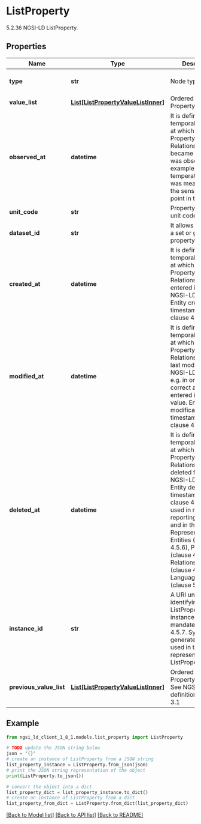 # ListProperty

5.2.36 NGSI-LD ListProperty. 

## Properties

Name | Type | Description | Notes
------------ | ------------- | ------------- | -------------
**type** | **str** | Node type.  | [optional] [default to 'ListProperty']
**value_list** | [**List[ListPropertyValueListInner]**](ListPropertyValueListInner.md) | Ordered array of Property Values.  | [optional] 
**observed_at** | **datetime** | It is defined as the temporal Property at which a certain Property or Relationship became valid or was observed. For example, a temperature Value was measured by the sensor at this point in time.  | [optional] 
**unit_code** | **str** | Property Value&#39;s unit code.  | [optional] 
**dataset_id** | **str** | It allows identifying a set or group of property list values.  | [optional] 
**created_at** | **datetime** | It is defined as the temporal Property at which the Entity, Property or Relationship was entered into an NGSI-LD system.  Entity creation timestamp. See clause 4.8.  | [optional] 
**modified_at** | **datetime** | It is defined as the temporal Property at which the Entity, Property or Relationship was last modified in an NGSI-LD system, e.g. in order to correct a previously entered incorrect value.  Entity last modification timestamp. See clause 4.8.  | [optional] 
**deleted_at** | **datetime** | It is defined as the temporal Property at which the Entity, Property or Relationship was deleted from an NGSI-LD system.  Entity deletion timestamp. See clause 4.8. It is only used in notifications reporting deletions and in the Temporal Representation of Entities (clause 4.5.6), Properties (clause 4.5.7), Relationships (clause 4.5.8) and LanguageProperties (clause 5.2.32).  | [optional] 
**instance_id** | **str** | A URI uniquely identifying a ListProperty instance as  mandated by clause 4.5.7. System generated. Only used in temporal representation of ListProperties.  | [optional] [readonly] 
**previous_value_list** | [**List[ListPropertyValueListInner]**](ListPropertyValueListInner.md) | Ordered array of Property Values. See NGSI-LD Value definition in clause 3.1  | [optional] [readonly] 

## Example

```python
from ngsi_ld_client_1_8_1.models.list_property import ListProperty

# TODO update the JSON string below
json = "{}"
# create an instance of ListProperty from a JSON string
list_property_instance = ListProperty.from_json(json)
# print the JSON string representation of the object
print(ListProperty.to_json())

# convert the object into a dict
list_property_dict = list_property_instance.to_dict()
# create an instance of ListProperty from a dict
list_property_from_dict = ListProperty.from_dict(list_property_dict)
```
[[Back to Model list]](../README.md#documentation-for-models) [[Back to API list]](../README.md#documentation-for-api-endpoints) [[Back to README]](../README.md)


